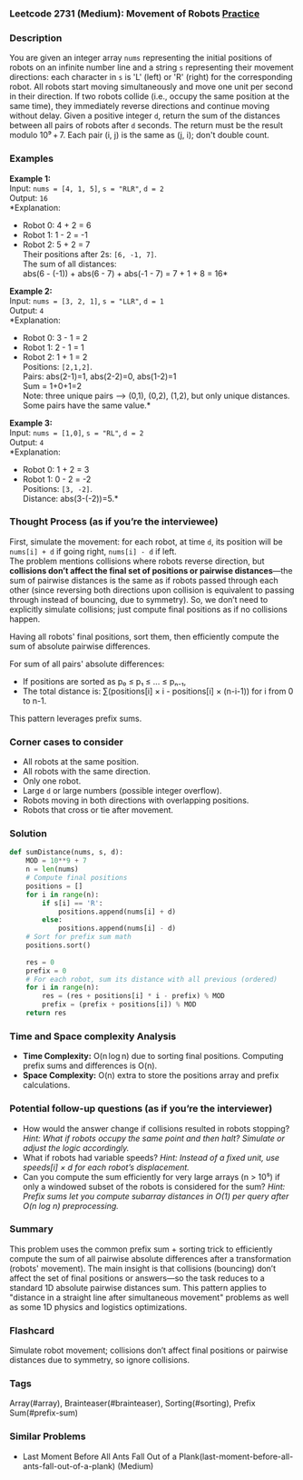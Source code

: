 ### Leetcode 2731 (Medium): Movement of Robots [Practice](https://leetcode.com/problems/movement-of-robots)

### Description  
You are given an integer array `nums` representing the initial positions of robots on an infinite number line and a string `s` representing their movement directions: each character in `s` is 'L' (left) or 'R' (right) for the corresponding robot. All robots start moving simultaneously and move one unit per second in their direction. If two robots collide (i.e., occupy the same position at the same time), they immediately reverse directions and continue moving without delay. Given a positive integer `d`, return the sum of the distances between all pairs of robots after `d` seconds. The return must be the result modulo 10⁹ + 7. Each pair (i, j) is the same as (j, i); don't double count.

### Examples  

**Example 1:**  
Input: `nums = [4, 1, 5]`, `s = "RLR"`, `d = 2`  
Output: `16`  
*Explanation:  
- Robot 0: 4 + 2 = 6  
- Robot 1: 1 - 2 = -1  
- Robot 2: 5 + 2 = 7  
Their positions after 2s: `[6, -1, 7]`.  
The sum of all distances:  
abs(6 - (-1)) + abs(6 - 7) + abs(-1 - 7) = 7 + 1 + 8 = 16*

**Example 2:**  
Input: `nums = [3, 2, 1]`, `s = "LLR"`, `d = 1`  
Output: `4`  
*Explanation:  
- Robot 0: 3 - 1 = 2  
- Robot 1: 2 - 1 = 1  
- Robot 2: 1 + 1 = 2  
Positions: `[2,1,2]`.  
Pairs: abs(2-1)=1, abs(2-2)=0, abs(1-2)=1  
Sum = 1+0+1=2  
Note: three unique pairs --> (0,1), (0,2), (1,2), but only unique distances. Some pairs have the same value.*

**Example 3:**  
Input: `nums = [1,0]`, `s = "RL"`, `d = 2`  
Output: `4`  
*Explanation:  
- Robot 0: 1 + 2 = 3  
- Robot 1: 0 - 2 = -2  
Positions: `[3, -2]`.  
Distance: abs(3-(-2))=5.*

### Thought Process (as if you’re the interviewee)  
First, simulate the movement: for each robot, at time `d`, its position will be `nums[i] + d` if going right, `nums[i] - d` if left.  
The problem mentions collisions where robots reverse direction, but **collisions don’t affect the final set of positions or pairwise distances**—the sum of pairwise distances is the same as if robots passed through each other (since reversing both directions upon collision is equivalent to passing through instead of bouncing, due to symmetry). So, we don’t need to explicitly simulate collisions; just compute final positions as if no collisions happen.

Having all robots' final positions, sort them, then efficiently compute the sum of absolute pairwise differences.

For sum of all pairs' absolute differences:
- If positions are sorted as p₀ ≤ p₁ ≤ ... ≤ pₙ₋₁,
- The total distance is: ∑(positions[i] × i - positions[i] × (n-i-1)) for i from 0 to n-1.

This pattern leverages prefix sums.

### Corner cases to consider  
- All robots at the same position.
- All robots with the same direction.
- Only one robot.
- Large `d` or large numbers (possible integer overflow).
- Robots moving in both directions with overlapping positions.
- Robots that cross or tie after movement.

### Solution

```python
def sumDistance(nums, s, d):
    MOD = 10**9 + 7
    n = len(nums)
    # Compute final positions
    positions = []
    for i in range(n):
        if s[i] == 'R':
            positions.append(nums[i] + d)
        else:
            positions.append(nums[i] - d)
    # Sort for prefix sum math
    positions.sort()
    
    res = 0
    prefix = 0
    # For each robot, sum its distance with all previous (ordered)
    for i in range(n):
        res = (res + positions[i] * i - prefix) % MOD
        prefix = (prefix + positions[i]) % MOD
    return res
```

### Time and Space complexity Analysis  

- **Time Complexity:** O(n log n) due to sorting final positions. Computing prefix sums and differences is O(n).
- **Space Complexity:** O(n) extra to store the positions array and prefix calculations.

### Potential follow-up questions (as if you’re the interviewer)  

- How would the answer change if collisions resulted in robots stopping?
  *Hint: What if robots occupy the same point and then halt? Simulate or adjust the logic accordingly.*
- What if robots had variable speeds?
  *Hint: Instead of a fixed unit, use speeds[i] × d for each robot’s displacement.*
- Can you compute the sum efficiently for very large arrays (n > 10⁵) if only a windowed subset of the robots is considered for the sum?
  *Hint: Prefix sums let you compute subarray distances in O(1) per query after O(n log n) preprocessing.*

### Summary
This problem uses the common prefix sum + sorting trick to efficiently compute the sum of all pairwise absolute differences after a transformation (robots' movement). The main insight is that collisions (bouncing) don’t affect the set of final positions or answers—so the task reduces to a standard 1D absolute pairwise distances sum. This pattern applies to "distance in a straight line after simultaneous movement" problems as well as some 1D physics and logistics optimizations.


### Flashcard
Simulate robot movement; collisions don’t affect final positions or pairwise distances due to symmetry, so ignore collisions.

### Tags
Array(#array), Brainteaser(#brainteaser), Sorting(#sorting), Prefix Sum(#prefix-sum)

### Similar Problems
- Last Moment Before All Ants Fall Out of a Plank(last-moment-before-all-ants-fall-out-of-a-plank) (Medium)